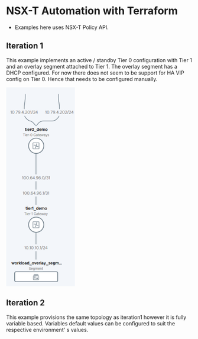 # NSX-T Automation with Terraform

- Examples here uses NSX-T Policy API. 


## Iteration 1 

This example implements an active / standby Tier 0 configuration with Tier 1 and an overlay segment attached to Tier 1. The overlay segment has a DHCP configured. For now there does not seem to be support for HA VIP config on Tier 0. Hence that needs to be configured manually.

![](Iteration1_Topology.png)

## Iteration 2

This example provisions the same topology as iteration1 however it is fully variable based. Variables default values can be configured to suit the respective environment' s values. 
